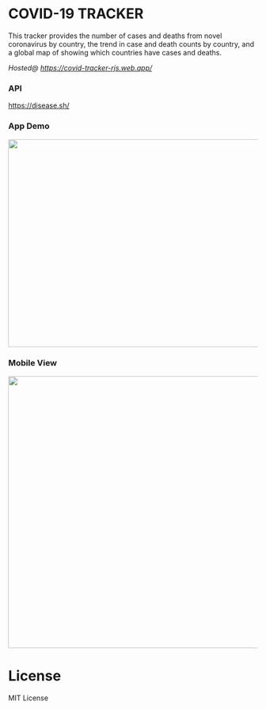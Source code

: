 # COVID-19 TRACKER
This tracker provides the number of cases and deaths from novel coronavirus by country, the trend in case and death counts by country, and a global map of showing which countries have cases and deaths.

*Hosted@ https://covid-tracker-rjs.web.app/*

### API
https://disease.sh/

### App Demo
<img src="https://drive.google.com/uc?export=view&id=1BAwNEivtTii88Mp6sVzZe44X7b0uqL4w" width="720" height="420" /><br/>
### Mobile View
<img src="https://drive.google.com/uc?export=view&id=1IbINY9e4PPtxlh1ln_rHGknpuOzEGnp3"  height="550" /><br/>

# License
MIT License
